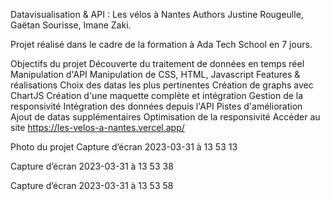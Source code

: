 Datavisualisation & API : Les vélos à Nantes
Authors Justine Rougeulle, Gaëtan Sourisse, Imane Zaki.

Projet réalisé dans le cadre de la formation à Ada Tech School en 7 jours.

Objectifs du projet
 Découverte du traitement de données en temps réel
 Manipulation d'API
 Manipulation de CSS, HTML, Javascript
Features & réalisations
Choix des datas les plus pertinentes
Création de graphs avec ChartJS
Création d'une maquette complète et intégration
Gestion de la responsivité
Intégration des données depuis l'API
Pistes d'amélioration
Ajout de datas supplémentaires
Optimisation de la responsivité
Accéder au site
https://les-velos-a-nantes.vercel.app/

Photo du projet
Capture d’écran 2023-03-31 à 13 53 13

Capture d’écran 2023-03-31 à 13 53 38

Capture d’écran 2023-03-31 à 13 53 58
